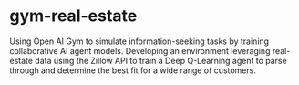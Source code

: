 # gym-real-estate

Using Open AI Gym to simulate information-seeking tasks by training collaborative AI agent models. Developing an environment leveraging real-estate data using the Zillow API to train a Deep Q-Learning agent to parse through and determine the best fit for a wide range of customers.
